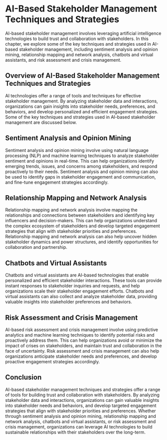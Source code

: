 AI-Based Stakeholder Management Techniques and Strategies
=========================================================

AI-based stakeholder management involves leveraging artificial intelligence technologies to build trust and collaboration with stakeholders. In this chapter, we explore some of the key techniques and strategies used in AI-based stakeholder management, including sentiment analysis and opinion mining, relationship mapping and network analysis, chatbots and virtual assistants, and risk assessment and crisis management.

Overview of AI-Based Stakeholder Management Techniques and Strategies
---------------------------------------------------------------------

AI technologies offer a range of tools and techniques for effective stakeholder management. By analyzing stakeholder data and interactions, organizations can gain insights into stakeholder needs, preferences, and behaviors, and develop personalized and efficient engagement strategies. Some of the key techniques and strategies used in AI-based stakeholder management are discussed below.

Sentiment Analysis and Opinion Mining
-------------------------------------

Sentiment analysis and opinion mining involve using natural language processing (NLP) and machine learning techniques to analyze stakeholder sentiment and opinions in real-time. This can help organizations identify emerging trends, issues, and concerns among stakeholders, and respond proactively to their needs. Sentiment analysis and opinion mining can also be used to identify gaps in stakeholder engagement and communication, and fine-tune engagement strategies accordingly.

Relationship Mapping and Network Analysis
-----------------------------------------

Relationship mapping and network analysis involve mapping the relationships and connections between stakeholders and identifying key influencers and decision-makers. This can help organizations understand the complex ecosystem of stakeholders and develop targeted engagement strategies that align with stakeholder priorities and preferences. Relationship mapping and network analysis can also help uncover hidden stakeholder dynamics and power structures, and identify opportunities for collaboration and partnership.

Chatbots and Virtual Assistants
-------------------------------

Chatbots and virtual assistants are AI-based technologies that enable personalized and efficient stakeholder interactions. These tools can provide instant responses to stakeholder inquiries and requests, and help organizations scale their stakeholder engagement efforts. Chatbots and virtual assistants can also collect and analyze stakeholder data, providing valuable insights into stakeholder preferences and behaviors.

Risk Assessment and Crisis Management
-------------------------------------

AI-based risk assessment and crisis management involve using predictive analytics and machine learning techniques to identify potential risks and proactively address them. This can help organizations avoid or minimize the impact of crises on stakeholders, and maintain trust and collaboration in the face of uncertainty. Risk assessment and crisis management can also help organizations anticipate stakeholder needs and preferences, and develop proactive engagement strategies accordingly.

Conclusion
----------

AI-based stakeholder management techniques and strategies offer a range of tools for building trust and collaboration with stakeholders. By analyzing stakeholder data and interactions, organizations can gain valuable insights into stakeholder needs and behaviors, and develop targeted engagement strategies that align with stakeholder priorities and preferences. Whether through sentiment analysis and opinion mining, relationship mapping and network analysis, chatbots and virtual assistants, or risk assessment and crisis management, organizations can leverage AI technologies to build sustainable relationships with their stakeholders over the long-term.
